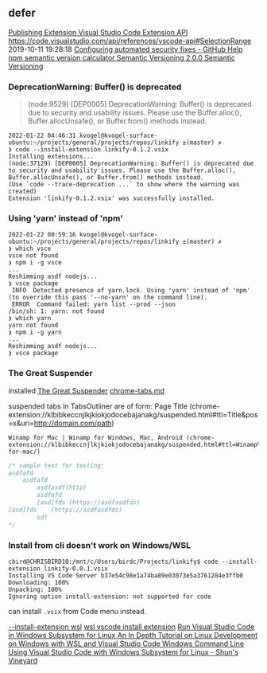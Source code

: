 
## defer

[Publishing Extension  Visual Studio Code Extension API ](https://code.visualstudio.com/api/working-with-extensions/publishing-extension#packaging-extensions)
https://code.visualstudio.com/api/references/vscode-api#SelectionRange
2019-10-11 19:28:18
[Configuring automated security fixes - GitHub Help ](https://help.github.com/en/articles/configuring-automated-security-fixes)
[npm semantic version calculator ](https://semver.npmjs.com/)
[Semantic Versioning 2.0.0  Semantic Versioning ](https://semver.org/)


### DeprecationWarning: Buffer() is deprecated

>(node:9529) [DEP0005] DeprecationWarning: Buffer() is deprecated due to security and usability issues. Please use the Buffer.alloc(), Buffer.allocUnsafe(), or Buffer.from() methods instead.

```
2022-01-22 04:46:31 kvogel@kvogel-surface-ubuntu:~/projects/general/projects/repos/linkify ±(master) ✗
❯ code --install-extension linkify-0.1.2.vsix
Installing extensions...
(node:37129) [DEP0005] DeprecationWarning: Buffer() is deprecated due to security and usability issues. Please use the Buffer.alloc(), Buffer.allocUnsafe(), or Buffer.from() methods instead.
(Use `code --trace-deprecation ...` to show where the warning was created)
Extension 'linkify-0.1.2.vsix' was successfully installed.
```

### Using 'yarn' instead of 'npm'

```
2022-01-22 00:59:16 kvogel@kvogel-surface-ubuntu:~/projects/general/projects/repos/linkify ±(master) ✗
❯ which vsce
vsce not found
❯ npm i -g vsce
...
Reshimming asdf nodejs...
❯ vsce package
 INFO  Detected presence of yarn.lock. Using 'yarn' instead of 'npm' (to override this pass '--no-yarn' on the command line).
 ERROR  Command failed: yarn list --prod --json
/bin/sh: 1: yarn: not found
❯ which yarn
yarn not found
❯ npm i -g yarn
...
Reshimming asdf nodejs...
❯ vsce package
```

### The Great Suspender

installed [The Great Suspender](https://chrome.google.com/webstore/detail/the-great-suspender/klbibkeccnjlkjkiokjodocebajanakg/)
  [chrome-tabs.md](/dev/apps/chrome/chrome-tabs.md)

suspended tabs in TabsOutliner are of form:
Page Title (chrome-extension://klbibkeccnjlkjkiokjodocebajanakg/suspended.html#ttl=Title&pos=x&uri=http://domain.com/path)
```
Winamp for Mac | Winamp for Windows, Mac, Android (chrome-extension://klbibkeccnjlkjkiokjodocebajanakg/suspended.html#ttl=Winamp%20for%20Mac%20%7C%20Winamp%20for%20Windows%2C%20Mac%2C%20Android&pos=667&uri=http://www.mywinamp.com/winamp-for-mac/)
```



```js
/* sample text for testing:
asdfafd
	asdfafd
		asdfasdf(http)
		asdfafd
		[asd]fds (https://asdfasdfds)
[asd]fds    (https://asdfasdfds)
		sdf
*/
```


### Install from cli doesn't work on Windows/WSL

```
cbird@CHRISBIRD10:/mnt/c/Users/birdc/Projects/linkify$ code --install-extension linkify-0.0.1.vsix
Installing VS Code Server b37e54c98e1a74ba89e03073e5a3761284e3ffb0
Downloading: 100%
Unpacking: 100%
Ignoring option install-extension: not supported for code
```
can install `.vsix` from Code menu instead.

[--install-extension wsl](https://www.google.com/search?q=--install-extension+wsl&uact=5)
[wsl vscode install extension](https://www.google.com/search?q=wsl+vscode+install+extension)
[Run Visual Studio Code in Windows Subsystem for Linux ](https://code.visualstudio.com/remote-tutorials/wsl/run-in-wsl)
[An In Depth Tutorial on Linux Development on Windows with WSL and Visual Studio Code  Windows Command Line ](https://devblogs.microsoft.com/commandline/an-in-depth-tutorial-on-linux-development-on-windows-with-wsl-and-visual-studio-code/)
[Using Visual Studio Code with Windows Subsystem for Linux - Shun's Vineyard ](https://shunsvineyard.info/2019/01/27/using-visual-studio-code-with-windows-subsystem-for-linux/)
